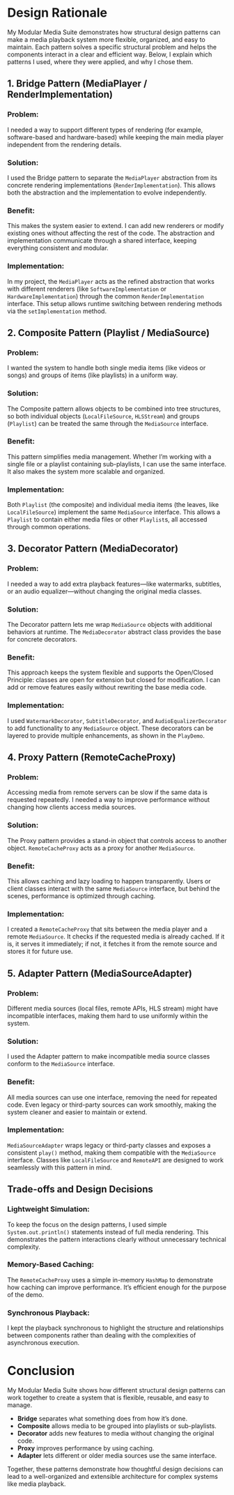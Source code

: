 # Design Rationale

My Modular Media Suite demonstrates how structural design patterns can make a media playback system more flexible, organized, and easy to maintain. Each pattern solves a specific structural problem and helps the components interact in a clear and efficient way. Below, I explain which patterns I used, where they were applied, and why I chose them.

## 1. Bridge Pattern (MediaPlayer / RenderImplementation)

### Problem:
I needed a way to support different types of rendering (for example, software-based and hardware-based) while keeping the main media player independent from the rendering details.

### Solution:
I used the Bridge pattern to separate the `MediaPlayer` abstraction from its concrete rendering implementations (`RenderImplementation`). This allows both the abstraction and the implementation to evolve independently.

### Benefit:
This makes the system easier to extend. I can add new renderers or modify existing ones without affecting the rest of the code. The abstraction and implementation communicate through a shared interface, keeping everything consistent and modular.

### Implementation:
In my project, the `MediaPlayer` acts as the refined abstraction that works with different renderers (like `SoftwareImplementation` or `HardwareImplementation`) through the common `RenderImplementation` interface. This setup allows runtime switching between rendering methods via the `setImplementation` method.

## 2. Composite Pattern (Playlist / MediaSource)

### Problem:
I wanted the system to handle both single media items (like videos or songs) and groups of items (like playlists) in a uniform way.

### Solution:
The Composite pattern allows objects to be combined into tree structures, so both individual objects (`LocalFileSource`, `HLSStream`) and groups (`Playlist`) can be treated the same through the `MediaSource` interface.

### Benefit:
This pattern simplifies media management. Whether I’m working with a single file or a playlist containing sub-playlists, I can use the same interface. It also makes the system more scalable and organized.

### Implementation:
Both `Playlist` (the composite) and individual media items (the leaves, like `LocalFileSource`) implement the same `MediaSource` interface. This allows a `Playlist` to contain either media files or other `Playlist`s, all accessed through common operations.

## 3. Decorator Pattern (MediaDecorator)

### Problem:
I needed a way to add extra playback features—like watermarks, subtitles, or an audio equalizer—without changing the original media classes.

### Solution:
The Decorator pattern lets me wrap `MediaSource` objects with additional behaviors at runtime. The `MediaDecorator` abstract class provides the base for concrete decorators.

### Benefit:
This approach keeps the system flexible and supports the Open/Closed Principle: classes are open for extension but closed for modification. I can add or remove features easily without rewriting the base media code.

### Implementation:
I used `WatermarkDecorator`, `SubtitleDecorator`, and `AudioEqualizerDecorator` to add functionality to any `MediaSource` object. These decorators can be layered to provide multiple enhancements, as shown in the `PlayDemo`.

## 4. Proxy Pattern (RemoteCacheProxy)

### Problem:
Accessing media from remote servers can be slow if the same data is requested repeatedly. I needed a way to improve performance without changing how clients access media sources.

### Solution:
The Proxy pattern provides a stand-in object that controls access to another object. `RemoteCacheProxy` acts as a proxy for another `MediaSource`.

### Benefit:
This allows caching and lazy loading to happen transparently. Users or client classes interact with the same `MediaSource` interface, but behind the scenes, performance is optimized through caching.

### Implementation:
I created a `RemoteCacheProxy` that sits between the media player and a remote `MediaSource`. It checks if the requested media is already cached. If it is, it serves it immediately; if not, it fetches it from the remote source and stores it for future use.

## 5. Adapter Pattern (MediaSourceAdapter)

### Problem:
Different media sources (local files, remote APIs, HLS stream) might have incompatible interfaces, making them hard to use uniformly within the system.

### Solution:
I used the Adapter pattern to make incompatible media source classes conform to the `MediaSource` interface.

### Benefit:
All media sources can use one interface, removing the need for repeated code. Even legacy or third-party sources can work smoothly, making the system cleaner and easier to maintain or extend.

### Implementation:
`MediaSourceAdapter` wraps legacy or third-party classes and exposes a consistent `play()` method, making them compatible with the `MediaSource` interface. Classes like `LocalFileSource` and `RemoteAPI` are designed to work seamlessly with this pattern in mind.

## Trade-offs and Design Decisions

### Lightweight Simulation:
To keep the focus on the design patterns, I used simple `System.out.println()` statements instead of full media rendering. This demonstrates the pattern interactions clearly without unnecessary technical complexity.

### Memory-Based Caching:
The `RemoteCacheProxy` uses a simple in-memory `HashMap` to demonstrate how caching can improve performance. It’s efficient enough for the purpose of the demo.

### Synchronous Playback:
I kept the playback synchronous to highlight the structure and relationships between components rather than dealing with the complexities of asynchronous execution.

# Conclusion

My Modular Media Suite shows how different structural design patterns can work together to create a system that is flexible, reusable, and easy to manage.

- **Bridge** separates what something does from how it’s done.
- **Composite** allows media to be grouped into playlists or sub-playlists.
- **Decorator** adds new features to media without changing the original code.
- **Proxy** improves performance by using caching.
- **Adapter** lets different or older media sources use the same interface.

Together, these patterns demonstrate how thoughtful design decisions can lead to a well-organized and extensible architecture for complex systems like media playback.
